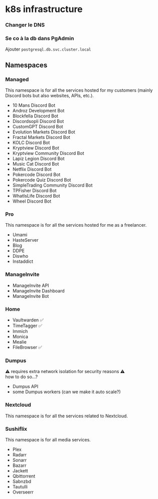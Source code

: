 # k8s infrastructure

### Changer le DNS

### Se co à la db dans PgAdmin

Ajouter `postgresql.db.svc.cluster.local`

## Namespaces

### Managed

This namespace is for all the services hosted for my customers (mainly Discord bots but also websites, APIs, etc.).

* 10 Mans Discord Bot
* Androz Development Bot
* Blockfella Discord Bot
* Discordsopli Discord Bot
* CustomGPT Discord Bot
* Evolution Markets Discord Bot
* Fractal Markets Discord Bot
* KOLC Discord Bot
* Kryptview Discord Bot
* Kryptview Community Discord Bot
* Lapiz Legion Discord Bot
* Music Cat Discord Bot
* Netflix Discord Bot
* Pokercode Discord Bot
* Pokercode Quiz Discord Bot
* SimpleTrading Community Discord Bot
* TPFisher Discord Bot
* WhatIsLife Discord Bot
* Wheel Discord Bot

### Pro

This namespace is for all the services hosted for me as a freelancer.

* Umami
* HasteServer
* Blog
* DDPE
* Diswho
* Instaddict

### ManageInvite

* ManageInvite API
* ManageInvite Dashboard
* ManageInvite Bot

### Home

* Vaultwarden ✅
* TimeTagger ✅
* Immich
* Monica
* Mealie
* FileBrowser ✅

### Dumpus

⚠️ requires extra network isolation for security reasons ⚠️  
how to do so...?

* Dumpus API
* some Dumpus workers (can we make it auto scale?)

### Nextcloud

This namespace is for all the services related to Nextcloud.

### Sushiflix

This namespace is for all media services.

* Plex
* Radarr
* Sonarr
* Bazarr
* Jackett
* Qbittorrent
* Sabnzbd
* Tautulli
* Overseerr
